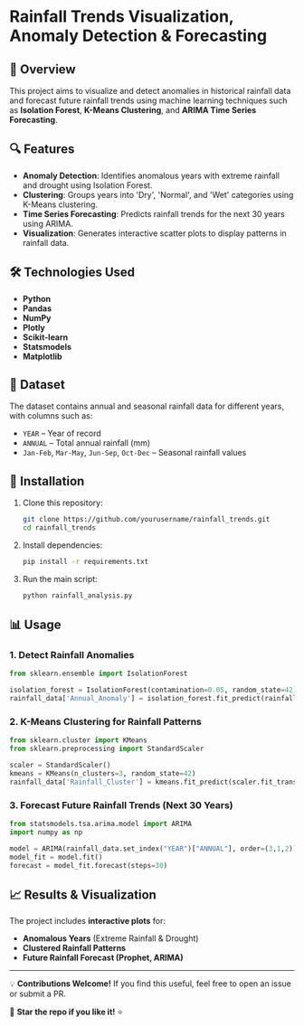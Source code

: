 # Rainfall Trends Visualization, Anomaly Detection & Forecasting

## 📌 Overview
This project aims to visualize and detect anomalies in historical rainfall data and forecast future rainfall trends using machine learning techniques such as **Isolation Forest**, **K-Means Clustering**, and **ARIMA Time Series Forecasting**.

## 🔍 Features
- **Anomaly Detection**: Identifies anomalous years with extreme rainfall and drought using Isolation Forest.
- **Clustering**: Groups years into 'Dry', 'Normal', and 'Wet' categories using K-Means clustering.
- **Time Series Forecasting**: Predicts rainfall trends for the next 30 years using ARIMA.
- **Visualization**: Generates interactive scatter plots to display patterns in rainfall data.

## 🛠 Technologies Used
- **Python**
- **Pandas**
- **NumPy**
- **Plotly**
- **Scikit-learn**
- **Statsmodels**
- **Matplotlib**

## 📂 Dataset
The dataset contains annual and seasonal rainfall data for different years, with columns such as:
- `YEAR` – Year of record
- `ANNUAL` – Total annual rainfall (mm)
- `Jan-Feb`, `Mar-May`, `Jun-Sep`, `Oct-Dec` – Seasonal rainfall values

## 🚀 Installation
1. Clone this repository:
   ```sh
   git clone https://github.com/yourusername/rainfall_trends.git
   cd rainfall_trends
   ```
2. Install dependencies:
   ```sh
   pip install -r requirements.txt
   ```
3. Run the main script:
   ```sh
   python rainfall_analysis.py
   ```

## 📊 Usage
### **1. Detect Rainfall Anomalies**
```python
from sklearn.ensemble import IsolationForest

isolation_forest = IsolationForest(contamination=0.05, random_state=42)
rainfall_data['Annual_Anomaly'] = isolation_forest.fit_predict(rainfall_data[['ANNUAL']])
```

### **2. K-Means Clustering for Rainfall Patterns**
```python
from sklearn.cluster import KMeans
from sklearn.preprocessing import StandardScaler

scaler = StandardScaler()
kmeans = KMeans(n_clusters=3, random_state=42)
rainfall_data['Rainfall_Cluster'] = kmeans.fit_predict(scaler.fit_transform(rainfall_data[['Jan-Feb', 'Mar-May', 'Jun-Sep', 'Oct-Dec', 'ANNUAL']]))
```

### **3. Forecast Future Rainfall Trends (Next 30 Years)**
```python
from statsmodels.tsa.arima.model import ARIMA
import numpy as np

model = ARIMA(rainfall_data.set_index("YEAR")["ANNUAL"], order=(3,1,2))
model_fit = model.fit()
forecast = model_fit.forecast(steps=30)
```

## 📈 Results & Visualization
The project includes **interactive plots** for:
- **Anomalous Years** (Extreme Rainfall & Drought)
- **Clustered Rainfall Patterns**
- **Future Rainfall Forecast (Prophet, ARIMA)**

---

💡 **Contributions Welcome!** If you find this useful, feel free to open an issue or submit a PR.

🌟 **Star the repo if you like it!** ⭐


